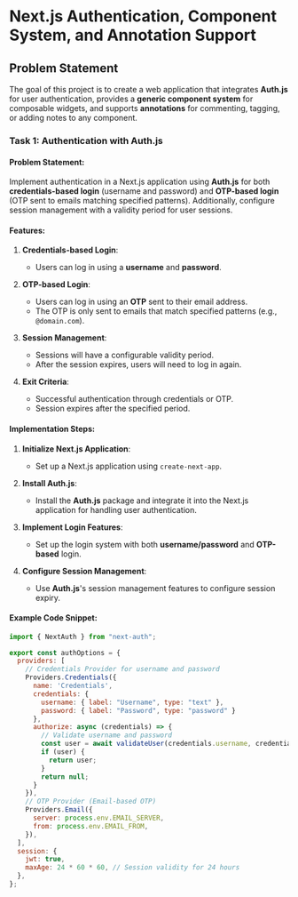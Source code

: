 # Next.js Authentication, Component System, and Annotation Support

## Problem Statement

The goal of this project is to create a web application that integrates **Auth.js** for user authentication, provides a **generic component system** for composable widgets, and supports **annotations** for commenting, tagging, or adding notes to any component.

### Task 1: Authentication with Auth.js

#### Problem Statement:
Implement authentication in a Next.js application using **Auth.js** for both **credentials-based login** (username and password) and **OTP-based login** (OTP sent to emails matching specified patterns). Additionally, configure session management with a validity period for user sessions.

#### Features:
1. **Credentials-based Login**:
   - Users can log in using a **username** and **password**.
   
2. **OTP-based Login**:
   - Users can log in using an **OTP** sent to their email address.
   - The OTP is only sent to emails that match specified patterns (e.g., `@domain.com`).

3. **Session Management**:
   - Sessions will have a configurable validity period.
   - After the session expires, users will need to log in again.

4. **Exit Criteria**:
   - Successful authentication through credentials or OTP.
   - Session expires after the specified period.

#### Implementation Steps:
1. **Initialize Next.js Application**:
   - Set up a Next.js application using `create-next-app`.
   
2. **Install Auth.js**:
   - Install the **Auth.js** package and integrate it into the Next.js application for handling user authentication.
   
3. **Implement Login Features**:
   - Set up the login system with both **username/password** and **OTP-based** login.
   
4. **Configure Session Management**:
   - Use **Auth.js**'s session management features to configure session expiry.

#### Example Code Snippet:
```javascript
import { NextAuth } from "next-auth";

export const authOptions = {
  providers: [
    // Credentials Provider for username and password
    Providers.Credentials({
      name: 'Credentials',
      credentials: {
        username: { label: "Username", type: "text" },
        password: { label: "Password", type: "password" }
      },
      authorize: async (credentials) => {
        // Validate username and password
        const user = await validateUser(credentials.username, credentials.password);
        if (user) {
          return user;
        }
        return null;
      }
    }),
    // OTP Provider (Email-based OTP)
    Providers.Email({
      server: process.env.EMAIL_SERVER,
      from: process.env.EMAIL_FROM,
    }),
  ],
  session: {
    jwt: true,
    maxAge: 24 * 60 * 60, // Session validity for 24 hours
  },
};
